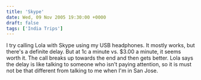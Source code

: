 ```yaml
---
title: 'Skype'
date: Wed, 09 Nov 2005 19:30:00 +0000
draft: false
tags: ['India Trips']
---
```


I try calling Lola with Skype using my USB headphones. It mostly works, but there's a definite delay. But at 1c a minute vs. $3.00 a minute, it seems worth it. The call breaks up towards the end and then gets better. Lola says the delay is like talking to someone who isn't paying attention, so it is must not be that different from talking to me when I'm in San Jose.